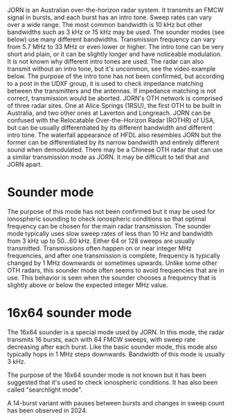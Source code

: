 JORN is an Australian over-the-horizon radar system. It transmits an FMCW signal in bursts, and each burst has an intro tone. Sweep rates can vary over a wide range. The most common bandwidth is 10 kHz but other bandwidths such as 3 kHz or 15 kHz may be used. The sounder modes (see below) use many different bandwidths. Transmission frequency can vary from 5.7 MHz to 33 MHz or even lower or higher.
The intro tone can be very short and plain, or it can be slightly longer and have noticeable modulation. It is not known why different intro tones are used. The radar can also transmit without an intro tone, but it's uncommon, see the video example below. The purpose of the intro tone has not been confirmed, but according to a post in the UDXF group, it is used to check impedance matching between the transmitters and the antennas. If impedance matching is not correct, transmission would be aborted.
JORN's OTH network is comprised of three radar sites. One at Alice Springs (1RSU), the first OTH to be built in Australia, and two other ones at Laverton and Longreach.
JORN can be confused with the Relocatable Over-the-Horizon Radar (ROTHR) of USA, but can be usually differentiated by its different bandwidth and different intro tone. The waterfall appearance of HFDL also resembles JORN but the former can be differentiated by its narrow bandwidth and entirely different sound when demodulated.
There may be a Chinese OTH radar that can use a similar transmission mode as JORN.  It may be difficult to tell that and JORN apart.

# Sounder mode
The purpose of this mode has not been confirmed but it may be used for ionospheric sounding to check ionospheric conditions so that optimal frequency can be chosen for the main radar transmission.
The sounder mode typically uses slow sweep rates of less than 10 Hz and bandwidth from 3 kHz up to 50...60 kHz. Either 64 or 128 sweeps are usually transmitted. Transmissions often happen on or near integer MHz frequencies, and after one transmission is complete, frequency is typically changed by 1 MHz downwards or sometimes upwards. Unlike some other OTH radars, this sounder mode often seems to avoid frequencies that are in use. This behavior is seen when the sounder chooses a frequency that is slightly above or below the expected integer MHz value.

# 16x64 sounder mode
The 16x64 sounder is a special mode used by JORN. In this mode, the radar transmits 16 bursts, each with 64 FMCW sweeps, with sweep rate decreasing after each burst. Like the basic sounder mode, this mode also typically hops in 1 MHz steps downwards. Bandwidth of this mode is usually 3 kHz.

The purpose of the 16x64 sounder mode is not known but it has been suggested that it's used to check ionospheric conditions. It has also been called "searchlight mode".

A 14-burst variant with pauses between bursts and changes in sweep count has been observed in 2024.